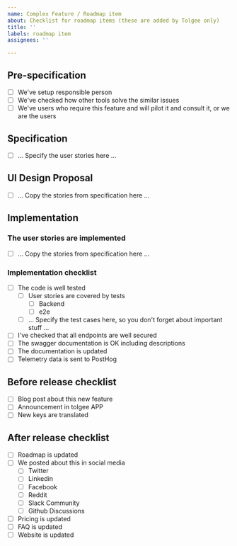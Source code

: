 ```yaml
---
name: Complex Feature / Roadmap item
about: Checklist for roadmap items (these are added by Tolgee only)
title: ''
labels: roadmap item
assignees: ''

---
```


## Pre-specification
- [ ] We've setup responsible person
- [ ] We've checked how other tools solve the similar issues
- [ ] We've users who require this feature and will pilot it and consult it, or we are the users

## Specification
- [ ] ... Specify the user stories here ...

## UI Design Proposal
- [ ] ... Copy the stories from specification here ...

## Implementation

### The user stories are implemented
- [ ] ... Copy the stories from specification here ...

### Implementation checklist
- [ ] The code is well tested
  - [ ] User stories are covered by tests
    - [ ] Backend
    - [ ] e2e
  - [ ] ... Specify the test cases here, so you don't forget about important stuff ...
- [ ] I've checked that all endpoints are well secured
- [ ] The swagger documentation is OK including descriptions
- [ ] The documentation is updated
- [ ] Telemetry data is sent to PostHog

## Before release checklist
- [ ] Blog post about this new feature
- [ ] Announcement in tolgee APP
- [ ] New keys are translated

## After release checklist
- [ ] Roadmap is updated
- [ ] We posted about this in social media
  - [ ] Twitter 
  - [ ] Linkedin
  - [ ] Facebook
  - [ ] Reddit
  - [ ] Slack Community
  - [ ] Github Discussions
- [ ] Pricing is updated
- [ ] FAQ is updated
- [ ] Website is updated

